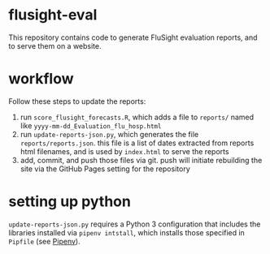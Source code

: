# flusight-eval

This repository contains code to generate FluSight evaluation reports, and to serve them on a website.

# workflow

Follow these steps to update the reports:

1. run `score_flusight_forecasts.R`, which adds a file to `reports/` named like `yyyy-mm-dd_Evaluation_flu_hosp.html`
2. run `update-reports-json.py`, which generates the file `reports/reports.json`. this file is a list of dates extracted from reports html filenames, and is used by `index.html` to serve the reports
3. add, commit, and push those files via git. push will initiate rebuilding the site via the GitHub Pages setting for the repository

# setting up python

`update-reports-json.py` requires a Python 3 configuration that includes the libraries installed via `pipenv intstall`, which installs those specified in `Pipfile` (see [Pipenv](https://pipenv.pypa.io/en/latest/)).
